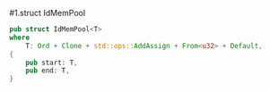 #1.struct IdMemPool

```rust
pub struct IdMemPool<T>
where
    T: Ord + Clone + std::ops::AddAssign + From<u32> + Default,
{
    pub start: T,
    pub end: T,
}
```